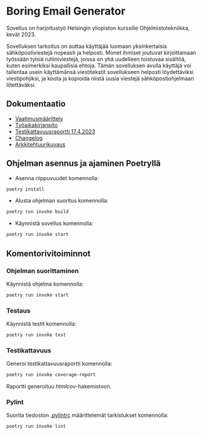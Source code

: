 # Boring Email Generator

Sovellus on harjoitustyö Helsingin yliopiston kurssille Ohjelmistotekniikka, kevät 2023.

Sovelluksen tarkoitus on auttaa käyttäjää luomaan yksinkertaisia sähköpostiviestejä nopeasti ja helposti.
Monet ihmiset joutuvat kirjoittamaan työssään tylsiä rutiiniviestejä, joissa on yhä uudelleen toistuvaa sisältöä, kuten esimerkiksi kaupallisia ehtoja. 
Tämän sovelluksen avulla käyttäjä voi tallentaa usein käyttämänsä viestitekstit sovellukseen helposti löydettäviksi viestipohjiksi, ja koota ja kopioida niistä uusia viestejä sähköpostiohjelmaan liitettäväksi.

## Dokumentaatio
- [Vaatimusmäärittely](./dokumentaatio/vaatimusmaarittely.md)
- [Työaikakirjanpito](./dokumentaatio/tuntikirjanpito.md)
- [Testikattavuusraportti 17.4.2023](./dokumentaatio/testaus.md)
- [Changelog](./dokumentaatio/Changelog.md)
- [Arkkitehtuurikuvaus](./dokumentaatio/arkkitehtuuri.md)

## Ohjelman asennus ja ajaminen Poetryllä

- Asenna riippuvuudet komennolla:

```bash
poetry install
```

- Alusta ohjelman suoritus komennolla:

```bash
poetry run invoke build
```

- Käynnistä sovellus komennolla:

```bash
poetry run invoke start
```

## Komentorivitoiminnot

### Ohjelman suorittaminen

Käynnistä ohjelma komennolla:

```bash
poetry run invoke start
```

### Testaus

Käynnistä testit komennolla:

```bash
poetry run invoke test
```

### Testikattavuus

Generoi testikattavuusraportti komennolla:

```bash
poetry run invoke coverage-report
```

Raportti generoituu _htmlcov_-hakemistoon.

### Pylint

Suorita tiedoston [.pylintrc](./.pylintrc) määrittelemät tarkistukset komennolla:

```bash
poetry run invoke lint
```
